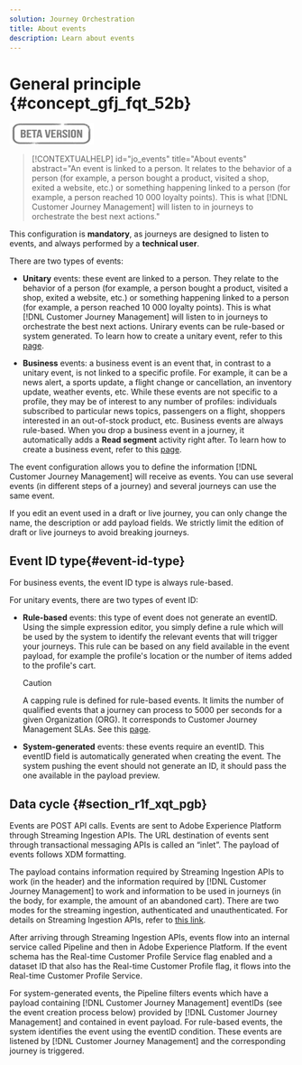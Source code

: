 ```yaml
---
solution: Journey Orchestration
title: About events
description: Learn about events
---
```

# General principle {#concept_gfj_fqt_52b}

![](../assets/do-not-localize/badge.png)

>[!CONTEXTUALHELP]
>id="jo_events"
>title="About events"
>abstract="An event is linked to a person. It relates to the behavior of a person (for example, a person bought a product, visited a shop, exited a website, etc.) or something happening linked to a person (for example, a person reached 10 000 loyalty points). This is what [!DNL Customer Journey Management] will listen to in journeys to orchestrate the best next actions."

This configuration is **mandatory**, as journeys are designed to listen to events, and always performed by a **technical user**.

There are two types of events:

* **Unitary** events: these event are linked to a person. They relate to the behavior of a person (for example, a person bought a product, visited a shop, exited a website, etc.) or something happening linked to a person (for example, a person reached 10 000 loyalty points). This is what [!DNL Customer Journey Management] will listen to in journeys to orchestrate the best next actions. Unirary events can be rule-based or system generated. To learn how to create a unitary event, refer to this [page](../event/about-creating.md).

* **Business** events: a business event is an event that, in contrast to a unitary event, is not linked to a specific profile. For example, it can be a news alert, a sports update, a flight change or cancellation, an inventory update, weather events, etc. While these events are not specific to a profile, they may be of interest to any number of profiles: individuals subscribed to particular news topics, passengers on a flight, shoppers interested in an out-of-stock product, etc. Business events are always rule-based. When you drop a business event in a journey, it automatically adds a **Read segment** activity right after. To learn how to create a business event, refer to this [page](../event/about-creating-business.md).

The event configuration allows you to define the information [!DNL Customer Journey Management] will receive as events. You can use several events (in different steps of a journey) and several journeys can use the same event.

If you edit an event used in a draft or live journey, you can only change the name, the description or add payload fields. We strictly limit the edition of draft or live journeys to avoid breaking journeys.

## Event ID type{#event-id-type}

For business events, the event ID type is always rule-based. 

For unitary events, there are two types of event ID:

* **Rule-based** events: this type of event does not generate an eventID. Using the simple expression editor, you simply define a rule which will be used by the system to identify the relevant events that will trigger your journeys. This rule can be based on any field available in the event payload, for example the profile's location or the number of items added to the profile's cart. 

   >[!CAUTION]
   >
   >A capping rule is defined for rule-based events. It limits the number of qualified events that a journey can process to 5000 per seconds for a given Organization (ORG). It corresponds to Customer Journey Management SLAs. See this [page](https://helpx.adobe.com/legal/product-descriptions/journey-orchestration.html).

* **System-generated** events: these events require an eventID. This eventID field is automatically generated when creating the event. The system pushing the event should not generate an ID, it should pass the one available in the payload preview. 

## Data cycle {#section_r1f_xqt_pgb}

Events are POST API calls. Events are sent to Adobe Experience Platform through Streaming Ingestion APIs. The URL destination of events sent through transactional messaging APIs is called an “inlet”. The payload of events follows XDM formatting. 

The payload contains information required by Streaming Ingestion APIs to work (in the header) and the information required by [!DNL Customer Journey Management] to work  and information to be used in journeys (in the body, for example, the amount of an abandoned cart). There are two modes for the streaming ingestion, authenticated and unauthenticated. For details on Streaming Ingestion APIs, refer to [this link](https://experienceleague.adobe.com/docs/experience-platform/xdm/api/getting-started.html).

After arriving through Streaming Ingestion APIs, events flow into an internal service called Pipeline and then in Adobe Experience Platform. If the event schema has the Real-time Customer Profile Service flag enabled and a dataset ID that also has the Real-time Customer Profile flag, it flows into the Real-time Customer Profile Service.

For system-generated events, the Pipeline filters events which have a payload containing [!DNL Customer Journey Management] eventIDs (see the event creation process below) provided by [!DNL Customer Journey Management] and contained in event payload. For rule-based events, the system identifies the event using the eventID condition. These events are listened by [!DNL Customer Journey Management] and the corresponding journey is triggered.
